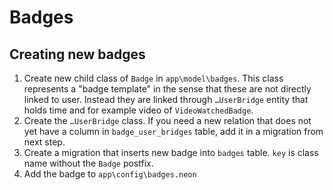 Badges
======

Creating new badges
-------------------

1. Create new child class of `Badge` in `app\model\badges`. This class represents a "badge template" in the sense that these are not directly linked to user. Instead they are linked through `…UserBridge` entity that holds time and for example video of `VideoWatchedBadge`.
2. Create the `…UserBridge` class. If you need a new relation that does not yet have a column in `badge_user_bridges` table, add it in a migration from next step.
3. Create a migration that inserts new badge into `badges` table. `key` is class name without the `Badge` postfix.
4. Add the badge to `app\config\badges.neon`
